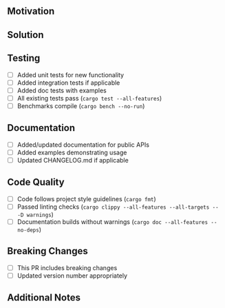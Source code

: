 <!-- Thank you for contributing to ArcWeight! Please fill out this template to help us review your pull request. -->

## Motivation

<!-- Explain the context and reason for this change. What problem does it solve? -->

## Solution

<!-- Describe your solution and any important implementation details. -->

## Testing

<!-- Describe how you tested your changes -->

- [ ] Added unit tests for new functionality
- [ ] Added integration tests if applicable
- [ ] Added doc tests with examples
- [ ] All existing tests pass (`cargo test --all-features`)
- [ ] Benchmarks compile (`cargo bench --no-run`)

## Documentation

- [ ] Added/updated documentation for public APIs
- [ ] Added examples demonstrating usage
- [ ] Updated CHANGELOG.md if applicable

## Code Quality

- [ ] Code follows project style guidelines (`cargo fmt`)
- [ ] Passed linting checks (`cargo clippy --all-features --all-targets -- -D warnings`)
- [ ] Documentation builds without warnings (`cargo doc --all-features --no-deps`)

## Breaking Changes

<!-- Does this PR introduce any breaking changes? If so, describe them and the migration path. -->

- [ ] This PR includes breaking changes
- [ ] Updated version number appropriately

## Additional Notes

<!-- Any additional context, concerns, or discussion points -->
